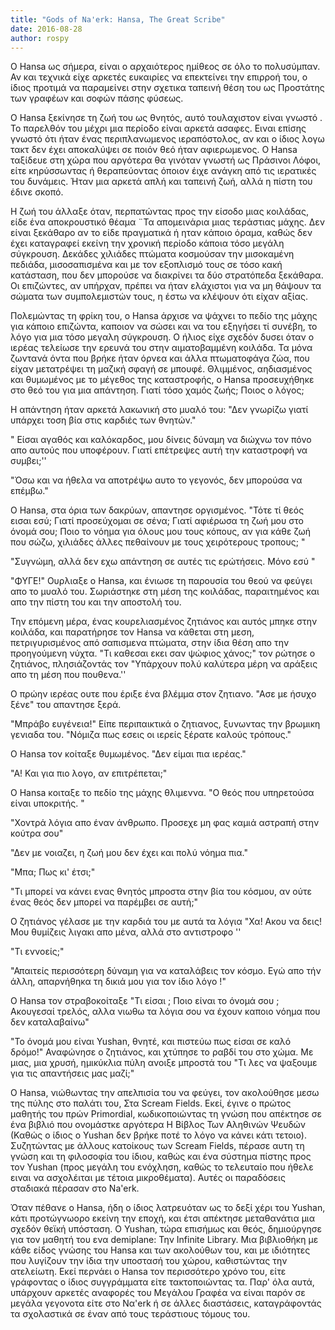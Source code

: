 ```yaml
---
title: "Gods of Na'erk: Hansa, The Great Scribe"
date: 2016-08-28
author: rospy
---
```


Ο Hansa ως σήμερα, είναι ο αρχαιότερος ημίθεος σε όλο το πολυσύμπαν. Αν και
τεχνικά είχε αρκετές ευκαιρίες να επεκτείνει την επιρροή του, ο ίδιος προτιμά
να παραμείνει στην σχετικα ταπεινή θέση του ως Προστάτης των γραφέων και σοφών
πάσης φύσεως.



Ο Hansa ξεκίνησε τη ζωή του ως θνητός, αυτό τουλαχιστον είναι γνωστό . Το
παρελθόν του μέχρι μια περίοδο είναι αρκετά ασαφες. Ειναι επίσης γνωστό ότι
ήταν ένας περιπλανωμενος ιεραπόστολος, αν και ο ίδιος λογω τακτ δεν έχει
αποκαλύψει σε ποιόν θεό ήταν αφιερωμενος. Ο Hansa ταξίδευε στη χώρα που
αργότερα θα γινόταν γνωστή ως  Πράσινοι Λόφοι, είτε κηρύσσωντας ή θεραπεύοντας
όποιον έιχε ανάγκη από τις ιερατικές του δυνάμεις. Ήταν μια αρκετά απλή και
ταπεινή ζωή, αλλά η πίστη του έδινε σκοπό.



Η ζωή του άλλαξε όταν, περπατώντας προς την είσοδο μιας κοιλάδας, είδε ένα
αποκρουστικό θέαμα ¨Τα απομεινάρια  μιας τεράστιας μάχης. Δεν είναι ξεκάθαρο
αν το είδε πραγματικά ή ηταν κάποιο όραμα, καθώς δεν έχει καταγραφεί εκείνη
την χρονική περίοδο κάποια τόσο μεγάλη σύγκρουση. Δεκάδες χιλιάδες πτώματα
κοσμούσαν την μισοκαμένη πεδιάδα, μισοσαπισμένα και με τον εξοπλισμό τους σε
τόσο κακή κατάσταση, που δεν μπορούσε να διακρίνει τα δύο στρατόπεδα ξεκάθαρα.
Οι επιζώντες, αν υπήρχαν, πρέπει να ήταν ελάχιστοι για να μη θάψουν τα σώματα
των συμπολεμιστών τους, η έστω να κλέψουν ότι είχαν αξίας.



Πολεμώντας τη φρίκη του, ο Hansa άρχισε να ψάχνει το πεδίο της μάχης για
κάποιο επιζώντα, καποιον να σώσει και να του εξηγήσει τί συνέβη, το λόγο για
μια τόσο μεγαλη σύγκρουση. Ο ήλιος είχε σχεδόν δυσει όταν ο ιερέας τελείωσε
την ερευνά του στην αιματοβαμμένη κοιλάδα. Τα μόνα ζωντανά όντα που βρήκε ήταν
όρνεα και άλλα πτωματοφάγα ζώα, που είχαν μετατρέψει τη μαζική σφαγή σε
μπουφέ. Θλιμμένος, αηδιασμένος και θυμωμένος με το μέγεθος της καταστροφής, ο
Hansa προσευχήθηκε στο θεό του για μια απάντηση. Γιατί τόσο χαμός ζωής; Ποιος
ο λόγος;



Η απάντηση ήταν αρκετά λακωνική στο μυαλό του: "Δεν γνωρίζω γιατί υπάρχει τοση
βία στις καρδιές των θνητών."



" Είσαι αγαθός και καλόκαρδος, μου δίνεις δύναμη να διώχνω τον πόνο απο αυτούς
που υποφέρουν. Γιατί επέτρεψες  αυτή την καταστροφή να συμβει;''



"Όσω και να ήθελα να αποτρέψω αυτο το γεγονός, δεν μπορούσα να επέμβω."



Ο Hansa, στα όρια των δακρύων, απαντησε οργισμένος. "Τότε τί θεός εισαι εσύ;
Γιατί προσεύχομαι σε σένα; Γιατί αφιέρωσα τη ζωή μου στο όνομά σου; Ποιο το
νόημα για όλους μου τους κόπους, αν για κάθε ζωή που σώζω, χιλιάδες άλλες
πεθαίνουν με τους χειρότερους τροπους; "



"Συγνώμη, αλλά δεν εχω απάντηση σε αυτές τις ερώτήσεις. Μόνο εσύ "



"ΦΥΓΕ!" Ουρλιαξε ο Hansa, και ένιωσε τη παρουσία του θεού να φεύγει απο το
μυαλό του. Σωριάστηκε στη μέση της κοιλάδας, παραιτημένος και απο την πίστη
του και την αποστολή του.



Την επόμενη μέρα, ένας κουρελιασμένος ζητιάνος και αυτός μπηκε στην κοιλάδα,
και παρατήρησε τον Hansa να κάθεται στη μεση, πετριγυρισμένος από σαπισμενα
πτώματα, στην ίδια θέση απο την προηγούμενη νύχτα. "Τι καθεσαι εκει σαν ψώφιος
χάνος;" τον ρώτησε ο ζητιάνος, πλησιάζοντάς τον "Υπάρχουν πολύ καλύτερα μέρη
να αράξεις απο τη μέση που πουθενα.''



Ο πρώην ιερέας ουτε που έριξε ένα βλέμμα στον ζητιανο. "Ασε με ήσυχο ξένε" του
απαντησε ξερά.

"Μπράβο ευγένεια!" Είπε περιπαικτικά ο ζητιανος, ξυνωντας την βρωμικη γενιαδα
του. "Νόμιζα πως εσεις οι ιερείς ξέρατε καλούς τρόπους."

O Hansa τον κοίταξε θυμωμένος. "Δεν είμαι πια ιερέας."

"Α! Και για πιο λογο, αν επιτρέπεται;"

Ο Hansa κοιταξε το πεδίο της μάχης θλιμεννα. "Ο θεός που υπηρετούσα είναι
υποκριτής. "

"Χοντρά λόγια απο έναν άνθρωπο. Προσεχε μη φας καμιά αστραπή στην κούτρα σου"

"Δεν με νοιαζει, η ζωή μου δεν έχει και πολύ νόημα πια."

"Μπα; Πως κι' έτσι;"

"Τι μπορεί να κάνει ενας θνητός μπροστα στην βία του κόσμου, αν ούτε ένας θεός
δεν μπορεί να παρέμβει σε αυτή;"

Ο ζητιάνος γέλασε με την καρδιά του με αυτά τα λόγια "Χα! Ακου να δεις! Μου
θυμίζεις λιγακι απο μένα, αλλά στο αντιστροφο ''

"Τι εννοείς;"

"Απαιτείς περισσότερη δύναμη για να καταλάβεις τον κόσμο. Εγώ απο τήν άλλη,
απαρνήθηκα τη δικιά μου για τον ίδιο λόγο !"

O Hansa τον στραβοκοίταξε "Τι είσαι ; Ποιο είναι το όνομά σου ; Ακουγεσαί
τρελός, αλλα νιωθω τα λόγια σου να έχουν καποιο νόημα που δεν καταλαβαίνω"

"Το όνομά μου είναι Yushan, θνητέ, και πιστεύω πως είσαι σε καλό δρόμο!"
Αναφώνησε ο ζητιάνος, και χτύπησε το ραβδί του στο χώμα. Με μιας, μια χρυσή,
ημικύκλια πύλη ανοιξε μπροστά του "Τι λες να ψαξουμε για τις απαντήσεις μας
μαζί;"



Ο Hansa, νιώθωντας την απελπισία του να φεύγει, τον ακολούθησε μεσω της πύλης
στο παλάτι του, Στα Scream Fields. Εκεί, έγινε ο πρώτος μαθητής του πρών
Primordial, κωδικοποιώντας τη γνώση που απέκτησε σε ένα βιβλιό που ονομάστκε
αργότερα Η Βίβλος Των Αληθινών Ψευδών (Καθώς ο ίδιος ο Yushan δεν βρήκε ποτέ
το λόγο να κάνει κάτι τετοιο). Συζητώντας με άλλους κατοίκους των Scream
Fields, πέρασε αυτη τη γνώση και τη φιλοσοφία του ίδιου, καθώς και ένα σύστημα
πίστης προς τον Yushan (προς μεγάλη του ενόχληση, καθώς το τελευταίο που ήθελε
ειναι να ασχολέιται με τέτοια μικροθέματα). Αυτές οι παραδόσεις σταδιακά
πέρασαν στο Na'erk.



Όταν πέθανε ο Hansa, ήδη ο ίδιος λατρευόταν ως το δεξί χέρι του Yushan, κάτι
προτώγνωορο εκείνη την εποχή, και έτσι απέκτησε μεταθανάτια μια σχεδόν θεϊκή
υπόσταση. Ο Yushan, τώρα επισήμως και θεός, δημιούργησε για τον μαθητή του ενα
demiplane: Την Infinite Library. Μια βιβλιοθήκη με κάθε είδος γνώσης του Hansa
και των ακολούθων του, και με ιδιότητες που λυγίζουν την ίδια την υποστασή του
χώρου, καθιστώντας την ατελείωτη. Εκεί περνάει ο Hansa τον περισσότερο χρόνο
του, είτε γράφοντας ο ίδιος συγγράμματα είτε τακτοποιώντας τα. Παρ' όλα αυτά,
υπάρχουν αρκετές αναφορές του Μεγάλου Γραφέα να είναι παρόν σε μεγάλα γεγονοτα
είτε στο Να'erk ή σε άλλες διαστάσεις, καταγράφοντάς τα σχολαστικά σε έναν από
τους τεράστιους τόμους του.



